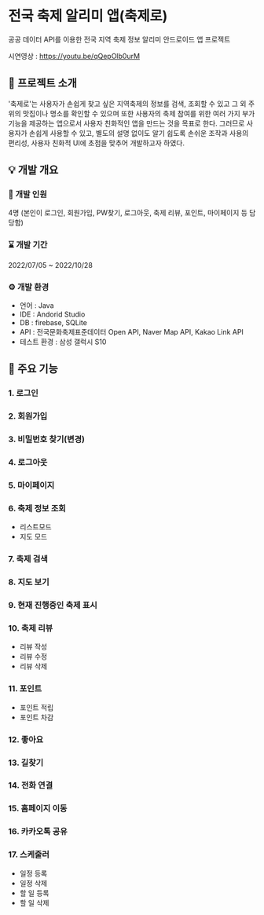 # 전국 축제 알리미 앱(축제로)
공공 데이터 API를 이용한 전국 지역 축제 정보 알리미 안드로이드 앱 프로젝트

시연영상 : https://youtu.be/qQepOlb0urM

## 📁 프로젝트 소개
'축제로'는 사용자가 손쉽게 찾고 싶은 지역축제의 정보를 검색, 조회할 수 있고 그 외 주위의 맛집이나 명소를 확인할 수 있으며 또한 사용자의 축제 참여를 위한 여러 가지 부가 기능을 제공하는 앱으로서 사용자 친화적인 앱을 만드는 것을 목표로 한다. 그러므로 사용자가 손쉽게 사용할 수 있고, 별도의 설명 없이도 알기 쉽도록 손쉬운 조작과 사용의 편리성, 사용자 친화적 UI에 초점을 맞추어 개발하고자 하였다.

## :bulb: 개발 개요
### :two_women_holding_hands: 개발 인원
4명
(본인이 로그인, 회원가입, PW찾기, 로그아웃, 축제 리뷰, 포인트, 마이페이지 등 담당함)

### :hourglass: 개발 기간
2022/07/05 ~ 2022/10/28

### ⚙️ 개발 환경
* 언어 : Java
* IDE : Andorid Studio
* DB : firebase, SQLite
* API : 전국문화축제표준데이터 Open API, Naver Map API, Kakao Link API
* 테스트 환경 : 삼성 갤럭시 S10

## :pushpin: 주요 기능
### 1. 로그인
### 2. 회원가입
### 3. 비밀번호 찾기(변경)
### 4. 로그아웃
### 5. 마이페이지
### 6. 축제 정보 조회
* 리스트모드
* 지도 모드
### 7. 축제 검색
### 8. 지도 보기
### 9. 현재 진행중인 축제 표시
### 10. 축제 리뷰
* 리뷰 작성
* 리뷰 수정
* 리뷰 삭제
### 11. 포인트
* 포인트 적립
* 포인트 차감
### 12. 좋아요
### 13. 길찾기
### 14. 전화 연결
### 15. 홈페이지 이동
### 16. 카카오톡 공유
### 17. 스케줄러
* 일정 등록
* 일정 삭제
* 할 일 등록
* 할 일 삭제


